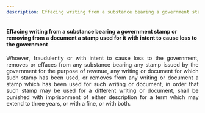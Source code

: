 ```yaml
---
description: Effacing writing from a substance bearing a government stamp or removing from a document a stamp used for it with intent to cause loss to the government
---
```


#### Effacing writing from a substance bearing a government stamp or removing from a document a stamp used for it with intent to cause loss to the government
<div style="text-align: justify">

Whoever, fraudulently or with intent to cause loss to the government, removes or effaces from any substance bearing any stamp issued by the government for the purpose of revenue, any writing or document for which such stamp has been used, or removes from any writing or document a stamp which has been used for such writing or document, in order that such stamp may be used for a different writing or document, shall be punished with imprisonment of either description for a term which may extend to three years, or with a fine, or with both.

</div>

